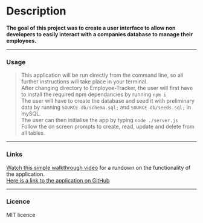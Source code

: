 # Description

**The goal of this project was to create a user interface to allow non developers to easily interact with a companies database to manage their employees.**<br>

---
### Usage

>This application will be run directly from the command line, so all further instructions will take place in your terminal.<br>
After changing directory to Employee-Tracker, the user will first have to install the required npm dependancies by running ``npm i``<br>
The user will have to create the database and seed it with preliminary data by running ``SOURCE db/schema.sql;`` and ``SOURCE db/seeds.sql;`` in mySQL.<br>
The user can then initialise the app by typing ``node ./server.js``<br>
Follow the on screen prompts to create, read, update and delete from all tables.<br>

---
### Links 

[Watch this simple walkthrough video](https://youtu.be/_Qfbj76CfMA) for a rundown on the functionality of the application.<br>
[Here is a link to the application on GitHub](https://github.com/JLP-55/Employee-Tracker)

---
### Licence

MIT licence

